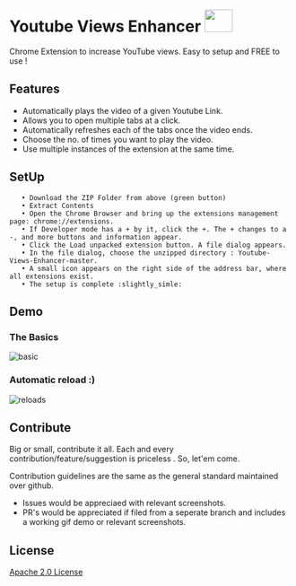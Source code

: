 
<div align:center></div>

# Youtube Views Enhancer <img src="https://user-images.githubusercontent.com/25258877/40280446-01684512-5c71-11e8-8af3-3ec2ab90404b.png" height="40" width="50" style="margin-left:auto;margin-right:auto">

Chrome Extension to increase YouTube views. Easy to setup and FREE to use !

## Features
  - Automatically plays the video of a given Youtube Link.
  - Allows you to open multiple tabs at a click.
  - Automatically refreshes each of the tabs once the video ends.
  - Choose the no. of times you want to play the video.
  - Use multiple instances of the extension at the same time.
  
## SetUp
```
   • Download the ZIP Folder from above (green button)
   • Extract Contents
   • Open the Chrome Browser and bring up the extensions management page: chrome://extensions.
   • If Developer mode has a + by it, click the +. The + changes to a -, and more buttons and information appear.
   • Click the Load unpacked extension button. A file dialog appears.
   • In the file dialog, choose the unzipped directory : Youtube-Views-Enhancer-master. 
   • A small icon appears on the right side of the address bar, where all extensions exist.
   • The setup is complete :slightly_simle:
 ```
## Demo   
### The Basics 

  ![basic](https://user-images.githubusercontent.com/25258877/40280404-56d71fce-5c70-11e8-9153-4a255f09f025.gif)

### Automatic reload :)

  ![reloads](https://user-images.githubusercontent.com/25258877/40280410-718a20be-5c70-11e8-92a1-39d7bb33f570.gif)

## Contribute
Big or small, contribute it all. Each and every contribution/feature/suggestion is priceless . So, let'em come.

Contribution guidelines are the same as the general standard maintained over github.

 - Issues would be appreciaed with relevant screenshots.
 - PR's would be appreciated if filed from a seperate branch and includes a working gif demo or relevant screenshots. 

## License 
[Apache 2.0 License](https://github.com/shikhar-scs/Youtube-Views-Enhancer/blob/master/LICENSE)
